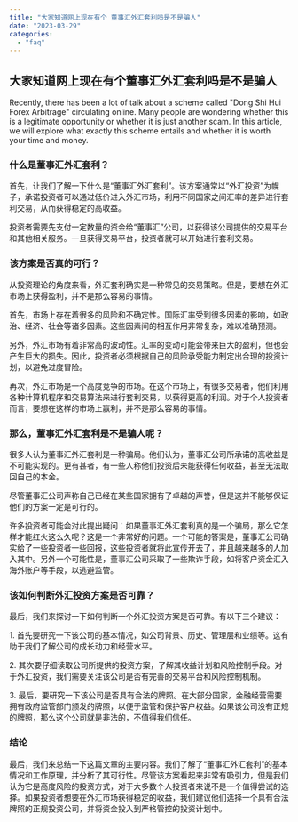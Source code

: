 ```yaml
---
title: "大家知道网上现在有个 董事汇外汇套利吗是不是骗人"
date: "2023-03-29"
categories: 
  - "faq"
---
```


## 大家知道网上现在有个董事汇外汇套利吗是不是骗人

Recently, there has been a lot of talk about a scheme called "Dong Shi Hui Forex Arbitrage" circulating online. Many people are wondering whether this is a legitimate opportunity or whether it is just another scam. In this article, we will explore what exactly this scheme entails and whether it is worth your time and money.

### 什么是董事汇外汇套利？

首先，让我们了解一下什么是“董事汇外汇套利”。该方案通常以“外汇投资”为幌子，承诺投资者可以通过低价进入外汇市场，利用不同国家之间汇率的差异进行套利交易，从而获得稳定的高收益。

投资者需要先支付一定数量的资金给“董事汇”公司，以获得该公司提供的交易平台和其他相关服务。一旦获得交易平台，投资者就可以开始进行套利交易。

### 该方案是否真的可行？

从投资理论的角度来看，外汇套利确实是一种常见的交易策略。但是，要想在外汇市场上获得盈利，并不是那么容易的事情。

首先，市场上存在着很多的风险和不确定性。国际汇率受到很多因素的影响，如政治、经济、社会等诸多因素。这些因素间的相互作用非常复杂，难以准确预测。

另外，外汇市场有着非常高的波动性。汇率的变动可能会带来巨大的盈利，但也会产生巨大的损失。因此，投资者必须根据自己的风险承受能力制定出合理的投资计划，以避免过度冒险。

再次，外汇市场是一个高度竞争的市场。在这个市场上，有很多交易者，他们利用各种计算机程序和交易算法来进行套利交易，以获得更高的利润。对于个人投资者而言，要想在这样的市场上赢利，并不是那么容易的事情。

### 那么，董事汇外汇套利是不是骗人呢？

很多人认为董事汇外汇套利是一种骗局。他们认为，董事汇公司所承诺的高收益是不可能实现的。更有甚者，有一些人称他们投资后未能获得任何收益，甚至无法取回自己的本金。

尽管董事汇公司声称自己已经在某些国家拥有了卓越的声誉，但是这并不能够保证他们的方案一定是可行的。

许多投资者可能会对此提出疑问：如果董事汇外汇套利真的是一个骗局，那么它怎样才能红火这么久呢？这是一个非常好的问题。一个可能的答案是，董事汇公司确实给了一些投资者一些回报，这些投资者就将此宣传开去了，并且越来越多的人加入其中。另外一个可能性是，董事汇公司采取了一些欺诈手段，如将客户资金汇入海外账户等手段，以逃避监管。

### 该如何判断外汇投资方案是否可靠？

最后，我们来探讨一下如何判断一个外汇投资方案是否可靠。有以下三个建议：

1\. 首先要研究一下该公司的基本情况，如公司背景、历史、管理层和业绩等。这有助于我们了解公司的成长动力和经营水平。

2\. 其次要仔细读取公司所提供的投资方案，了解其收益计划和风险控制手段。对于外汇投资，我们需要关注该公司是否有完善的交易平台和风险控制机制。

3\. 最后，要研究一下该公司是否具有合法的牌照。在大部分国家，金融经营需要拥有政府监管部门颁发的牌照，以便于监管和保护客户权益。如果该公司没有正规的牌照，那么这个公司就是非法的，不值得我们信任。

### 结论

最后，我们来总结一下这篇文章的主要内容。我们了解了“董事汇外汇套利”的基本情况和工作原理，并分析了其可行性。尽管该方案看起来非常有吸引力，但是我们认为它是高度风险的投资方式，对于大多数个人投资者来说不是一个值得尝试的选择。如果投资者想要在外汇市场获得稳定的收益，我们建议他们选择一个具有合法牌照的正规投资公司，并将资金投入到严格管控的投资计划中。
